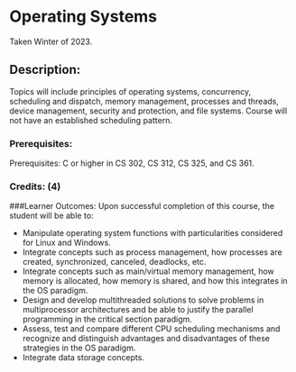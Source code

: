 # Operating Systems

Taken Winter of 2023.

## Description:
Topics will include principles of operating systems, concurrency, scheduling and dispatch, memory management, processes and threads, device management, security and protection, and file systems. Course will not have an established scheduling pattern.

### Prerequisites:
Prerequisites: C or higher in CS 302, CS 312, CS 325, and CS 361.

### Credits: (4)

###Learner Outcomes:
Upon successful completion of this course, the student will be able to:
- Manipulate operating system functions with particularities considered for Linux and Windows.
- Integrate concepts such as process management, how processes are created, synchronized, canceled, deadlocks, etc.
- Integrate concepts such as main/virtual memory management, how memory is allocated, how memory is shared, and how this integrates in the OS paradigm.
- Design and develop multithreaded solutions to solve problems in multiprocessor architectures and be able to justify the parallel programming in the critical section paradigm.
- Assess, test and compare different CPU scheduling mechanisms and recognize and distinguish advantages and disadvantages of these strategies in the OS paradigm.
- Integrate data storage concepts.
